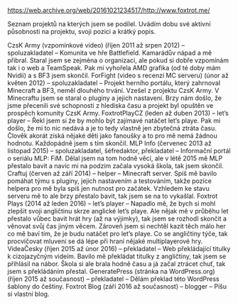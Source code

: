 https://web.archive.org/web/20161021234517/http://www.foxtrot.me/

Seznam projektů na kterých jsem se podílel. Uvádím dobu své aktivní působnosti na projektu, svoji pozici a krátký popis.

CzsK Army (vzpomínkové video) (říjen 2011 až srpen 2012) – spoluzakladatel – Komunita ve hře Battlefield. Kamarádův nápad a mě přibral. Staral jsem se zejména o organizaci, ale pokud si dobře vzpomínám tak i o web a TeamSpeak. Pak mi vyhořela AMD grafika (od té doby mám Nvidii) a s BF3 jsem skončil.
ForFight (video s recenzí MC serveru) (únor až květen 2012) – spoluzakladatel – Projekt herního portálu, který zahrnoval Minecraft a BF3, neměl dlouhého trvání. Vzešel z projektu CzsK Army. V Minecraftu jsem se staral o pluginy a jejich nastavení. Brzy nám došlo, že jsme přecenili své schopnosti z hlediska času a projekt byl opuštěn ve prospěch komunity CzsK Army.
FoxtrotPlayCZ (leden až duben 2013) – let’s player – Řekl jsem si že by mohlo být zajímavé natáčet let’s playe. Pak mi došlo, že mi to nic nedává a je to tedy vlastně jen zbytečná ztráta času. Člověk akorát získá nějaké děti jako fanoušky a to pro mě nemá žádnou hodnotu. Každopádně jsem s tím skončil.
MLP Info (červenec 2013 až listopad 2015) – spoluzakladatel, šéfredaktor, překladatel – Informační portál o seriálu MLP: FiM. Dělal jsem na tom hodně věcí, ale v létě 2015 mě MLP přestalo bavit a navíc mi na podzim začala vysoká škola, tak jsem skončil.
Craftuj (červen až září 2014) – helper – Minecraft server. Spíš mě bavilo pomáhat týmu s pluginy, jejich nastavením a testováním, takže pozice helpera pro mě byla spíš jen nutnost pro začátek. Vzhledem ke stavu serveru mě to ale brzy přestalo bavit, tak jsem se na to vykašlal.
Foxtrot Plays (2014 až leden 2016) – let’s player – Napadlo mě, že bych si mohl zlepšit svoji angličtinu skrze anglické let’s playe. Ale nějak mě v průběhu let přestalo vůbec bavit hrát hry (až na výjimky), tak jsem se rozhodl skončit a věnovat svůj čas jiným věcem. Zároveň jsem si nechtěl kazit těch málo her co mě baví tím, že je budu natáčet pro let’s playe. Co se angličtiny týče, tak procvičovat mluvení se dá lépe při hraní nějaké multiplayerové hry.
VideaČesky (říjen 2015 až únor 2016) – překladatel – Web překládající titulky k cizojazyčným videím. Bavilo mě překládat titulky z angličtiny, tak jsem se přihlásil na nábor. Škola si ale brala hodně času a já začal ztrácet chuť, tak jsem s překládáním přestal.
GeneratePress (stránka na WordPress.org) (říjen 2015 až současnost) – překladatel – Dělám překlad této WordPress šablony do češtiny.
Foxtrot Blog (září 2016 až současnost) – blogger – Píšu si vlastní blog.
